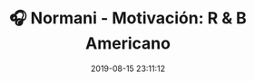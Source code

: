 ---
author_profile: false
title: "🎧 Normani - Motivación: R & B Americano"
description: "🎧 Normani - Motivación: R & B Americano"
excerpt: "🎧 Normani - Motivación: R & B Americano"
header:
  video:
    id: FKXSh14svlQ
    provider: youtube
comments: false
date: 2019-08-15 23:11:12
tags:
- R & B Americano
categories:
- Música
sidebar:
- title: "📻 Gramola "
  nav: radio
---